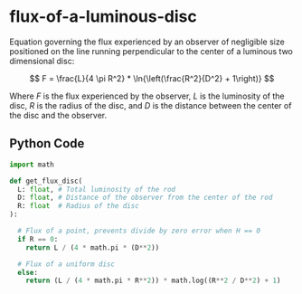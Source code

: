 # flux-of-a-luminous-disc
Equation governing the flux experienced by an observer of negligible size positioned on the line running perpendicular to the center of a luminous two dimensional disc:

$$ F = \frac{L}{4 \pi R^2} * \ln{\left(\frac{R^2}{D^2} + 1\right)} $$

Where $F$ is the flux experienced by the observer, $L$ is the luminosity of the disc, $R$ is the radius of the disc, and $D$ is the distance between the center of the disc and the observer.

## Python Code

```python
import math

def get_flux_disc(
  L: float, # Total luminosity of the rod
  D: float, # Distance of the observer from the center of the rod
  R: float  # Radius of the disc
):

  # Flux of a point, prevents divide by zero error when H == 0
  if R == 0:
    return L / (4 * math.pi * (D**2))

  # Flux of a uniform disc
  else:
    return (L / (4 * math.pi * R**2)) * math.log((R**2 / D**2) + 1)
```

